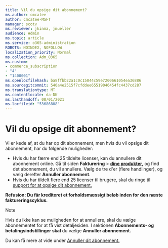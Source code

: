 ```yaml
---
title: Vil du opsige dit abonnement?
ms.author: cmcatee
author: cmcatee-MSFT
manager: scotv
ms.reviewer: jkinma, jmueller
audience: Admin
ms.topic: article
ms.service: o365-administration
ROBOTS: NOINDEX, NOFOLLOW
localization_priority: Normal
ms.collection: Adm_O365
ms.custom:
- commerce_subscription
- "4"
- "1400001"
ms.openlocfilehash: ba8ffbb22a1c0c15044c59e7200661054ea36886
ms.sourcegitcommit: 540a4e2515f7cfddee65519046454fc4437cd287
ms.translationtype: MT
ms.contentlocale: da-DK
ms.lasthandoff: 08/01/2021
ms.locfileid: "53686808"
---
```

# <a name="canceling-your-subscription"></a>Vil du opsige dit abonnement?

Vi er kede af, at du har op dit abonnement, men hvis du vil opsige dit abonnement, har du følgende muligheder:
  
- Hvis du har færre end 25 tildelte licenser, kan du annullere dit abonnement online. Gå til siden **Fakturering** \> **[dine produkter,](https://go.microsoft.com/fwlink/p/?linkid=842054)** og find det abonnement, du vil annullere. Vælg de tre d'er (flere handlinger), og vælg derefter **Annuller abonnement**.
- Hvis du har tildelt flere end 25 licenser til brugere, skal du ringe til [support for at opsige dit abonnement.](https://go.microsoft.com/fwlink/p/?linkid=518322)
  
**Refusion: Du får krediteret et forholdsmæssigt beløb inden for den næste faktureringscyklus.**

> [!NOTE]
> Hvis du ikke kan se muligheden for at annullere, skal du vælge abonnementet for at få vist detaljesiden. I sektionen **Abonnements- og betalingsindstillinger skal** du vælge **Annuller abonnement.**

Du kan få mere at vide under [Annuller dit abonnement.](/microsoft-365/commerce/subscriptions/cancel-your-subscription)
